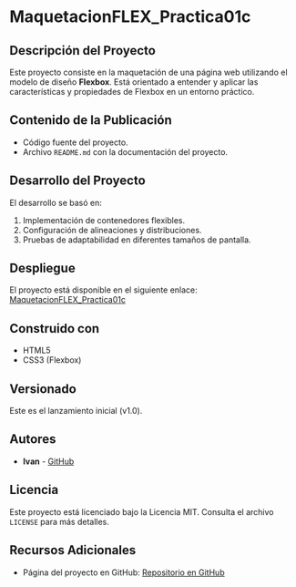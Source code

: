 # MaquetacionFLEX_Practica01c

## Descripción del Proyecto
Este proyecto consiste en la maquetación de una página web utilizando el modelo de diseño **Flexbox**. Está orientado a entender y aplicar las características y propiedades de Flexbox en un entorno práctico.

## Contenido de la Publicación
- Código fuente del proyecto.
- Archivo `README.md` con la documentación del proyecto.

## Desarrollo del Proyecto
El desarrollo se basó en:
1. Implementación de contenedores flexibles.
2. Configuración de alineaciones y distribuciones.
3. Pruebas de adaptabilidad en diferentes tamaños de pantalla.

## Despliegue
El proyecto está disponible en el siguiente enlace: [MaquetacionFLEX_Practica01c](https://github.com/senkiin/MaquetacionGRID_Practica01.git/)

## Construido con
- HTML5
- CSS3 (Flexbox)

## Versionado
Este es el lanzamiento inicial (v1.0).

## Autores
- **Ivan** - [GitHub](https://github.com/senkiin)

## Licencia
Este proyecto está licenciado bajo la Licencia MIT. Consulta el archivo `LICENSE` para más detalles.

## Recursos Adicionales
- Página del proyecto en GitHub: [Repositorio en GitHub](https://github.com/senkiin/MaquetacionFLEX_Practica01c.git)
